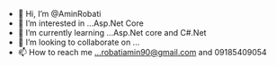- 👋 Hi, I’m @AminRobati
- 👀 I’m interested in ...Asp.Net Core
- 🌱 I’m currently learning ...Asp.Net core and C#.Net
- 💞️ I’m looking to collaborate on ...
- 📫 How to reach me ...robatiamin90@gmail.com and 09185409054

<!---
AminRobati/AminRobati is a ✨ special ✨ repository because its `README.md` (this file) appears on your GitHub profile.
You can click the Preview link to take a look at your changes.
--->
